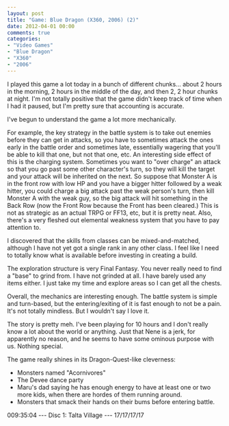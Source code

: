 ```yaml
---
layout: post
title: "Game: Blue Dragon (X360, 2006) (2)"
date: 2012-04-01 00:00
comments: true
categories:
- "Video Games"
- "Blue Dragon"
- "X360"
- "2006"
---
```


I played this game a lot today in a bunch of different
chunks... about 2 hours in the morning, 2 hours in the middle of
the day, and then 2, 2 hour chunks at night. I'm not totally
positive that the game didn't keep track of time when I had it
paused, but I'm pretty sure that accounting is accurate.

I've begun to understand the game a lot more mechanically.

For example, the key strategy in the battle system is to take out
enemies before they can get in attacks, so you have to sometimes
attack the ones early in the battle order and sometimes late,
essentially wagering that you'll be able to kill that one, but not
that one, etc. An interesting side effect of this is the charging
system. Sometimes you want to "over charge" an attack so that you
go past some other character's turn, so they will kill the target
and your attack will be inherited on the next. So suppose that
Monster A is in the front row with low HP and you have a bigger
hitter followed by a weak hitter, you could charge a big attack
past the weak person's turn, then kill Monster A with the weak
guy, so the big attack will hit something in the Back Row (now the
Front Row because the Front has been cleared.) This is not as
strategic as an actual TRPG or FF13, etc, but it is pretty
neat. Also, there's a very fleshed out elemental weakness system
that you have to pay attention to.

I discovered that the skills from classes can be
mixed-and-matched, although I have not yet got a single rank in
any other class. I feel like I need to totally know what is
available before investing in creating a build.

The exploration structure is very Final Fantasy. You never really
need to find a "base" to grind from. I have not grinded at all. I
have barely used any items either. I just take my time and explore
areas so I can get all the chests.

Overall, the mechanics are interesting enough. The battle system
is simple and turn-based, but the entering/exiting of it is fast
enough to not be a pain. It's not totally mindless. But I wouldn't
say I love it.

The story is pretty meh. I've been playing for 10 hours and I
don't really know a lot about the world or anything. Just that
Nene is a jerk, for apparently no reason, and he seems to have
some ominous purpose with us. Nothing special.

The game really shines in its Dragon-Quest-like cleverness:
- Monsters named "Acornivores"
- The Devee dance party
- Maru's dad saying he has enough energy to have at least one or
two more kids, when there are hordes of them running around.
- Monsters that smack their hands on their bums before entering
battle.

009:35:04 --- Disc 1: Talta Village --- 17/17/17/17
